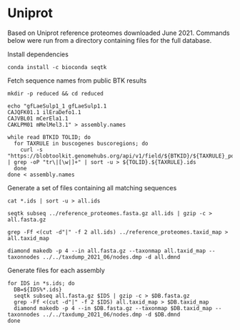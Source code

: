 # Uniprot

Based on Uniprot reference proteomes downloaded June 2021. Commands below were run from a directory containing files for the full database.

Install dependencies

```
conda install -c bioconda seqtk
```

Fetch sequence names from public BTK results

```
mkdir -p reduced && cd reduced

echo "gfLaeSulp1_1 gfLaeSulp1.1
CAJQFK01.1 ilEraDefo1.1
CAJVBL01 mCerEla1.1
CAKLPM01 mMelMel3.1" > assembly.names

while read BTKID TOLID; do
  for TAXRULE in buscogenes buscoregions; do
    curl -s "https://blobtoolkit.genomehubs.org/api/v1/field/${BTKID}/${TAXRULE}_positions" | grep -oP "tr\|[\w|]+" | sort -u > ${TOLID}.${TAXRULE}.ids
  done
done < assembly.names
```

Generate a set of files containing all matching sequences

```
cat *.ids | sort -u > all.ids

seqtk subseq ../reference_proteomes.fasta.gz all.ids | gzip -c > all.fasta.gz

grep -Ff <(cut -d"|" -f 2 all.ids) ../reference_proteomes.taxid_map > all.taxid_map

diamond makedb -p 4 --in all.fasta.gz --taxonmap all.taxid_map --taxonnodes ../../taxdump_2021_06/nodes.dmp -d all.dmnd
```

Generate files for each assembly

```
for IDS in *s.ids; do
  DB=${IDS%*.ids}
  seqtk subseq all.fasta.gz $IDS | gzip -c > $DB.fasta.gz
  grep -Ff <(cut -d"|" -f 2 $IDS) all.taxid_map > $DB.taxid_map
  diamond makedb -p 4 --in $DB.fasta.gz --taxonmap $DB.taxid_map --taxonnodes ../../taxdump_2021_06/nodes.dmp -d $DB.dmnd
done
```
